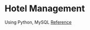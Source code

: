 # Hotel Management
Using Python, MySQL
[Reference](https://github.com/Patel-Sneh/Hotel-management-system)
